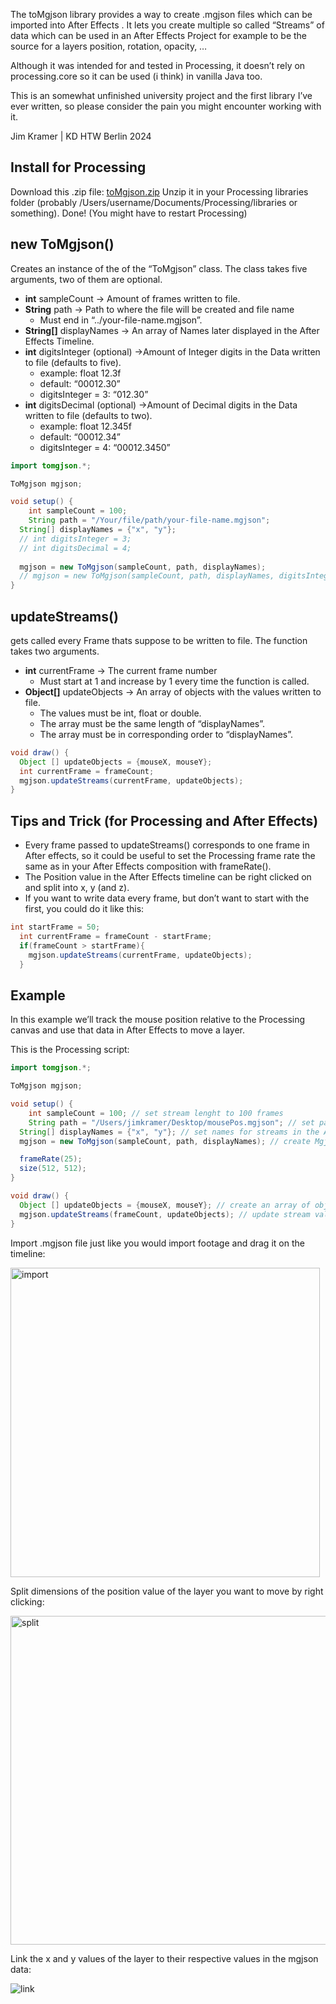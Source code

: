 The toMgjson library provides a way to create .mgjson files which can be imported into After Effects . It lets you create multiple so called “Streams” of data which can be used in an After Effects Project for example to be the source for a layers position, rotation, opacity, …

Although it was intended for and tested in Processing, it doesn’t rely on processing.core so it can be used (i think) in vanilla Java too.

This is an somewhat unfinished university project and the first library I’ve ever written, so please consider the pain you might encounter working with it.

Jim Kramer | KD HTW Berlin 2024 


## **Install for Processing**

Download this .zip file:
[toMgjson.zip](https://github.com/user-attachments/files/16417032/toMgjson.zip)
Unzip it in your Processing libraries folder (probably /Users/username/Documents/Processing/libraries or something).
Done! (You might have to restart Processing)

## **new ToMgjson()**

Creates an instance of the of the “ToMgjson” class. The class takes five arguments, two of them are optional.

- **int** sampleCount → Amount of frames written to file.
- **String** path → Path to where the file will be created and file name
    - Must end in “../your-file-name.mgjson”.
- **String[]** displayNames → An array of Names later displayed in the After Effects Timeline.
- **int** digitsInteger (optional) →Amount of Integer digits in the Data written to file (defaults to five).
    - example: float 12.3f
    - default: “00012.30”
    - digitsInteger = 3: “012.30”
- **int** digitsDecimal (optional) →Amount of Decimal digits in the Data written to file (defaults to two).
    - example: float 12.345f
    - default: “00012.34”
    - digitsInteger = 4: “00012.3450”

```java
import tomgjson.*;

ToMgjson mgjson;

void setup() {
	int sampleCount = 100;
	String path = "/Your/file/path/your-file-name.mgjson";
  String[] displayNames = {"x", "y"};
  // int digitsInteger = 3;
  // int digitsDecimal = 4;
  
  mgjson = new ToMgjson(sampleCount, path, displayNames);
  // mgjson = new ToMgjson(sampleCount, path, displayNames, digitsInteger, digitsDecimal);
}
```

## updateStreams()

gets called every Frame thats suppose to be written to file. The function takes two arguments.

- **int** currentFrame → The current frame number
    - Must start at 1 and increase by 1 every time the function is called.
- **Object[]** updateObjects → An array of objects with the values written to file.
    - The values must be int, float or double.
    - The array must be the same length of “displayNames”.
    - The array must be in corresponding order to “displayNames”.

```java
void draw() {
  Object [] updateObjects = {mouseX, mouseY};
  int currentFrame = frameCount;
  mgjson.updateStreams(currentFrame, updateObjects);
}
```

## Tips and Trick (for Processing and After Effects)

- Every frame passed to updateStreams() corresponds to one frame in After effects, so it could be useful to set the Processing frame rate the same as in your After Effects composition with frameRate().
- The Position value in the After Effects timeline can be right clicked on and split into x, y (and z).
- If you want to write data every frame, but don’t want to start with the first, you could do it like this:

```java
int startFrame = 50;
  int currentFrame = frameCount - startFrame;
  if(frameCount > startFrame){
    mgjson.updateStreams(currentFrame, updateObjects); 
  }
```
## Example

In this example we’ll track the mouse position relative to the Processing canvas and use that data in After Effects to move a layer.

This is the Processing script:

```java
import tomgjson.*;

ToMgjson mgjson;

void setup() {
	int sampleCount = 100; // set stream lenght to 100 frames
	String path = "/Users/jimkramer/Desktop/mousePos.mgjson"; // set path where file is created
  String[] displayNames = {"x", "y"}; // set names for streams in the After Effects timeline
  mgjson = new ToMgjson(sampleCount, path, displayNames); // create Mgjson class innstance

  frameRate(25);
  size(512, 512);
}

void draw() {
  Object [] updateObjects = {mouseX, mouseY}; // create an array of objects with the current mouse x and y position
  mgjson.updateStreams(frameCount, updateObjects); // update stream values
}
```

Import .mgjson file just like you would import footage and drag it on the timeline:

<img width="495" alt="import" src="https://github.com/user-attachments/assets/2a0947b7-48e3-4b31-92e8-69d4ee638218">

Split dimensions of the position value of the layer you want to move by right clicking:

<img width="526" alt="split" src="https://github.com/user-attachments/assets/2dcb778e-34ef-4214-b8ec-d13cff504345">

Link the x and y values of the layer to their respective values in the mgjson data:

![link](https://github.com/user-attachments/assets/32b366b0-39f3-4dc2-8c79-f9d4f486fab1)

